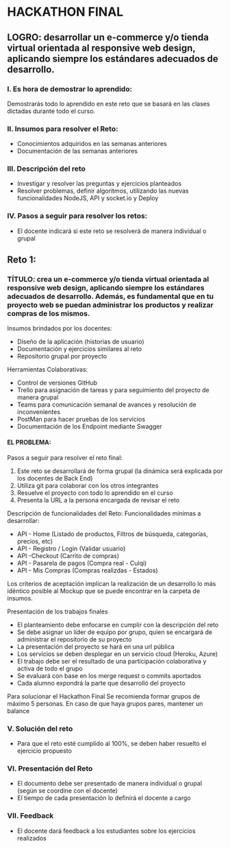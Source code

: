 # HACKATHON FINAL

## LOGRO: desarrollar un e-commerce y/o tienda virtual orientada al responsive web design, aplicando siempre los estándares adecuados de desarrollo. 

### I.	Es hora de demostrar lo aprendido:
Demostrarás todo lo aprendido en este reto que se basará en las clases dictadas durante todo el curso.
### II.	Insumos para resolver el Reto:
- Conocimientos adquiridos en las semanas anteriores
- Documentación de las semanas anteriores

### III.	Descripción del reto
- Investigar y resolver las preguntas y ejercicios planteados
- Resolver problemas, definir algoritmos, utilizando las nuevas funcionalidades NodeJS, API y socket.io y Deploy

### IV.	Pasos a seguir para resolver los retos: 

- El docente indicará si este reto se resolverá de manera individual o grupal

## Reto 1:

### TÍTULO: crea un e-commerce y/o tienda virtual orientada al responsive web design, aplicando siempre los estándares adecuados de desarrollo. Además, es fundamental que en tu proyecto web se puedan administrar los productos y realizar compras de los mismos. 

Insumos brindados por los docentes:
- Diseño de la aplicación (historias de usuario)
- Documentación y ejercicios similares al reto
- Repositorio grupal por proyecto

Herramientas Colaborativas:
- Control de versiones GitHub
- Trello para asignación de tareas y para seguimiento del proyecto de manera grupal
- Teams para comunicación semanal de avances y resolución de inconvenientes
- PostMan para hacer pruebas de los servicios
- Documentación de los Endpoint mediante Swagger



#### EL PROBLEMA: 

Pasos a seguir para resolver el reto final:
1.	Este reto se desarrollará de forma grupal (la dinámica será explicada por los docentes de Back End)
2.	Utiliza git para colaborar con los otros integrantes
3.	Resuelve el proyecto con todo lo aprendido en el curso
4.	Presenta la URL a la persona encargada de revisar el reto


Descripción de funcionalidades  del Reto:
Funcionalidades mínimas a desarrollar: 
- API - Home (Listado de productos, Filtros de búsqueda, categorías, precios, etc)
- API - Registro / Login (Validar usuario)
- API -Checkout (Carrito de compras)
- API - Pasarela de pagos (Compra real - Culqi)
- API - Mis Compras (Compras realizdas - Estados)

Los criterios de aceptación implican la realización de un desarrollo lo más idéntico posible al Mockup que se puede encontrar en la carpeta de insumos. 

Presentación de los trabajos finales
- El planteamiento debe enfocarse en cumplir con la descripción del reto
- Se debe asignar un líder de equipo por grupo, quien se encargará de administrar el repositorio de su proyecto
- La presentación del proyecto se hará en una url pública
- Los servicios se deben desplegar en un servicio cloud (Heroku, Azure)
- El trabajo debe ser el resultado de una participación colaborativa y activa de todo el grupo
- Se evaluará con base en los merge request o commits aportados
- Cada alumno expondrá la parte que desarrolló del proyecto

Para solucionar el Hackathon Final
Se recomienda formar grupos de máximo 5 personas. En caso de que haya grupos pares, mantener un balance 



### V.	Solución del reto
- Para que el reto esté cumplido al 100%, se deben haber resuelto el ejercicio propuesto

### VI.	Presentación del Reto
- El documento debe ser presentado de manera individual o grupal (según se coordine con el docente)
- El tiempo de cada presentación lo definirá el docente a cargo

### VII.	Feedback
- El docente dará feedback a los estudiantes sobre los ejercicios realizados
